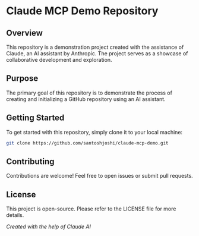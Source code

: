 # Claude MCP Demo Repository

## Overview
This repository is a demonstration project created with the assistance of Claude, an AI assistant by Anthropic. The project serves as a showcase of collaborative development and exploration.

## Purpose
The primary goal of this repository is to demonstrate the process of creating and initializing a GitHub repository using an AI assistant.

## Getting Started
To get started with this repository, simply clone it to your local machine:

```bash
git clone https://github.com/santoshjoshi/claude-mcp-demo.git
```

## Contributing
Contributions are welcome! Feel free to open issues or submit pull requests.

## License
This project is open-source. Please refer to the LICENSE file for more details.

*Created with the help of Claude AI*